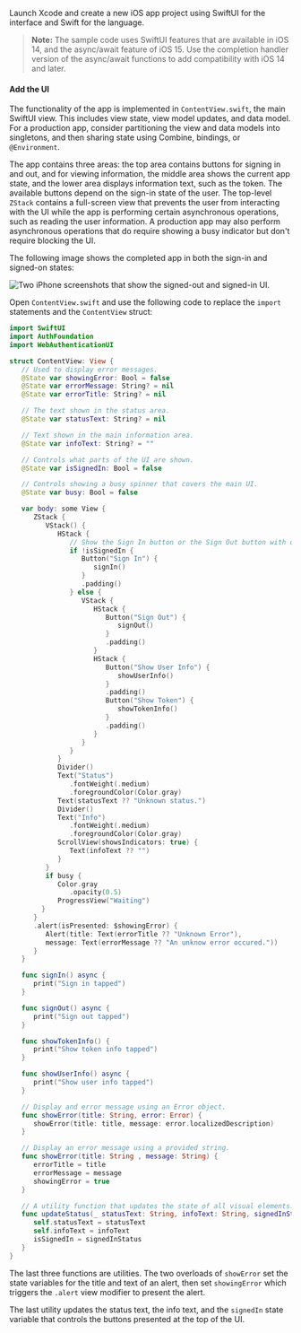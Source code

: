 Launch Xcode and create a new iOS app project using SwiftUI for the interface and Swift for the language.

> **Note:** The sample code uses SwiftUI features that are available in iOS 14, and the async/await feature of iOS 15. Use the completion handler version of the async/await functions to add compatibility with iOS 14 and later.

#### Add the UI

The functionality of the app is implemented in `ContentView.swift`, the main SwiftUI view. This includes view state, view model updates, and data model. For a production app, consider partitioning the view and data models into singletons, and then sharing state using Combine, bindings, or `@Environment`.

The app contains three areas: the top area contains buttons for signing in and out, and for viewing information, the middle area shows the current app state, and the lower area displays information text, such as the token. The available buttons depend on the sign-in state of the user. The top-level `ZStack` contains a full-screen view that prevents the user from interacting with the UI while the app is performing certain asynchronous operations, such as reading the user information. A production app may also perform asynchronous operations that do require showing a busy indicator but don't require blocking the UI.

The following image shows the completed app in both the sign-in and signed-on states:

<div class="full border">

![Two iPhone screenshots that show the signed-out and signed-in UI.](/img/sign-users-in/redirect-authentication/ios/app-ui-ios.png)

</div>

<!--
Source image(s): https://www.figma.com/file/i3huE0gEoISu2evquOq5yJ/app-ui-redirect-ios?node-id=0%3A1
There's only one board. The group for the image is: "Side-by-side screenshots"
-->

Open `ContentView.swift` and use the following code to replace the `import` statements and the `ContentView` struct:

```swift
import SwiftUI
import AuthFoundation
import WebAuthenticationUI

struct ContentView: View {
   // Used to display error messages.
   @State var showingError: Bool = false
   @State var errorMessage: String? = nil
   @State var errorTitle: String? = nil

   // The text shown in the status area.
   @State var statusText: String? = nil

   // Text shown in the main information area.
   @State var infoText: String? = ""

   // Controls what parts of the UI are shown.
   @State var isSignedIn: Bool = false

   // Controls showing a busy spinner that covers the main UI.
   @State var busy: Bool = false

   var body: some View {
      ZStack {
         VStack() {
            HStack {
               // Show the Sign In button or the Sign Out button with other options.
               if !isSignedIn {
                  Button("Sign In") {
                     signIn()
                  }
                  .padding()
               } else {
                  VStack {
                     HStack {
                        Button("Sign Out") {
                           signOut()
                        }
                        .padding()
                     }
                     HStack {
                        Button("Show User Info") {
                           showUserInfo()
                        }
                        .padding()
                        Button("Show Token") {
                           showTokenInfo()
                        }
                        .padding()
                     }
                  }
               }
            }
            Divider()
            Text("Status")
               .fontWeight(.medium)
               .foregroundColor(Color.gray)
            Text(statusText ?? "Unknown status.")
            Divider()
            Text("Info")
               .fontWeight(.medium)
               .foregroundColor(Color.gray)
            ScrollView(showsIndicators: true) {
               Text(infoText ?? "")
            }
         }
         if busy {
            Color.gray
               .opacity(0.5)
            ProgressView("Waiting")
        }
      }
      .alert(isPresented: $showingError) {
         Alert(title: Text(errorTitle ?? "Unknown Error"),
         message: Text(errorMessage ?? "An unknow error occured."))
      }
   }

   func signIn() async {
      print("Sign in tapped")
   }

   func signOut() async {
      print("Sign out tapped")
   }

   func showTokenInfo() {
      print("Show token info tapped")
   }

   func showUserInfo() async {
      print("Show user info tapped")
   }

   // Display and error message using an Error object.
   func showError(title: String, error: Error) {
      showError(title: title, message: error.localizedDescription)
   }

   // Display an error message using a provided string.
   func showError(title: String , message: String) {
      errorTitle = title
      errorMessage = message
      showingError = true
   }

   // A utility function that updates the state of all visual elements.
   func updateStatus(_ statusText: String, infoText: String, signedInStatus: Bool) {
      self.statusText = statusText
      self.infoText = infoText
      isSignedIn = signedInStatus
   }
}
```

The last three functions are utilities. The two overloads of `showError` set the state variables for the title and text of an alert, then set `showingError` which triggers the `.alert` view modifier to present the alert.

The last utility updates the status text, the info text, and the `signedIn` state variable that controls the buttons presented at the top of the UI.
